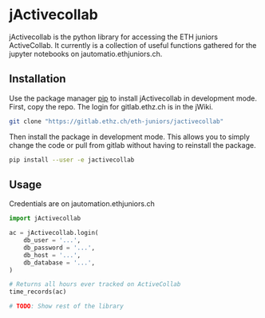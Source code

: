 # jActivecollab

jActivecollab is the python library for accessing the ETH juniors ActiveCollab. It currently is a collection of useful functions gathered for the jupyter notebooks on jautomatio.ethjuniors.ch.

## Installation

Use the package manager [pip](https://pip.pypa.io/en/stable/) to install jActivecollab in development mode. First, copy the repo. The login for gitlab.ethz.ch is in the jWiki.

```bash
git clone "https://gitlab.ethz.ch/eth-juniors/jactivecollab"
```

Then install the package in development mode. This allows you to simply change the code or pull from gitlab without having to reinstall the package.

```bash
pip install --user -e jactivecollab
```

## Usage
Credentials are on jautomation.ethjuniors.ch

```python
import jActivecollab

ac = jActivecollab.login(
    db_user = '...',
    db_password = '...',
    db_host = '...',
    db_database = '...',
)

# Returns all hours ever tracked on ActiveCollab
time_records(ac)

# TODO: Show rest of the library
```
